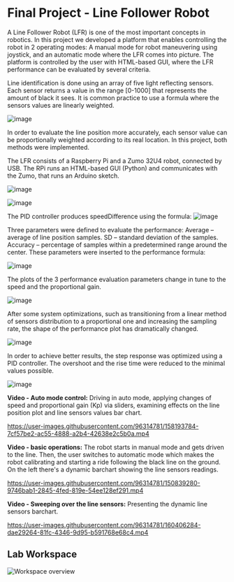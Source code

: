 # Final Project - Line Follower Robot

A Line Follower Robot (LFR) is one of the most important concepts in robotics. 
In this project we developed a platform that enables controlling the robot in 2 operating modes: A manual mode for robot maneuvering using joystick, and an automatic mode where the LFR comes into picture. The platform is controlled by the user with HTML-based GUI, where the LFR performance can be evaluated by several criteria.

Line identification is done using an array of five light reflecting sensors. Each sensor returns a value in the range [0-1000] that represents the amount of black it sees. It is common practice to use a formula where the sensors values are linearly weighted.

![image](https://user-images.githubusercontent.com/96314781/165382113-eb04646c-03de-488d-b368-f5290714e6a7.png)

In order to evaluate the line position more accurately, each sensor value can be proportionally weighted according to its real location. In this project, both methods were implemented.

The LFR consists of a Raspberry Pi and a Zumo 32U4 robot, connected by USB. The RPi runs an HTML-based GUI (Python) and communicates with the Zumo, that runs an Arduino sketch.

![image](https://user-images.githubusercontent.com/96314781/165382476-bd4f95f7-8f84-486c-bedd-a3c2f326244d.png)

![image](https://user-images.githubusercontent.com/96314781/165382549-6e67362b-b6bc-4c03-8180-78c1348d3159.png)

The PID controller produces speedDifference using the formula:
![image](https://user-images.githubusercontent.com/96314781/178268828-01d894d0-3389-4277-adbf-2c49f6d4e584.png)

Three parameters were defined to evaluate the performance:
Average – average of line position samples.
SD – standard deviation of the samples.
Accuracy – percentage of samples within a predetermined range around the center.
These parameters were inserted to the performance formula:

![image](https://user-images.githubusercontent.com/96314781/165382657-537e83aa-18e6-428d-a89c-e5482a121b5d.png)

The plots of the 3 performance evaluation parameters change in tune to the speed and the proportional gain.

![image](https://user-images.githubusercontent.com/96314781/165382839-d32fcb27-a898-460a-b02a-a2dd094bb425.png)

After some system optimizations, such as transitioning from a linear method of sensors distribution to a proportional one and increasing the sampling rate, the shape of the performance plot has dramatically changed.

![image](https://user-images.githubusercontent.com/96314781/165382954-cf26dee9-d286-42b6-87c1-ed137954514a.png)

In order to achieve better results, the step response was optimized using a PID controller. The overshoot and the rise time were reduced to the minimal values possible.

![image](https://user-images.githubusercontent.com/96314781/165383181-f3f8d490-8636-43dc-9579-edfe890f77ca.png)

**Video - Auto mode control:** Driving in auto mode, applying changes of speed and proportional gain (Kp) via sliders, examining effects on the line position plot and line sensors values bar chart.

https://user-images.githubusercontent.com/96314781/158193784-7cf57be2-ac55-4888-a2b4-42638e2c5b0a.mp4


**Video - basic operations:** The robot starts in manual mode and gets driven to the line. Then, the user switches to automatic mode which makes the robot calibrating and starting a ride following the black line on the ground. On the left there's a dynamic barchart showing the line sensors readings.

https://user-images.githubusercontent.com/96314781/150839280-9746bab1-2845-4fed-819e-54ee128ef291.mp4

**Video - Sweeping over the line sensors:** Presenting the dynamic line sensors barchart.

https://user-images.githubusercontent.com/96314781/160406284-dae29264-81fc-4346-9d95-b591768e68c4.mp4

## Lab Workspace

![Workspace overview](https://user-images.githubusercontent.com/96314781/150839941-7c10bb56-df51-4970-9f03-8f37131ef499.jpg)
